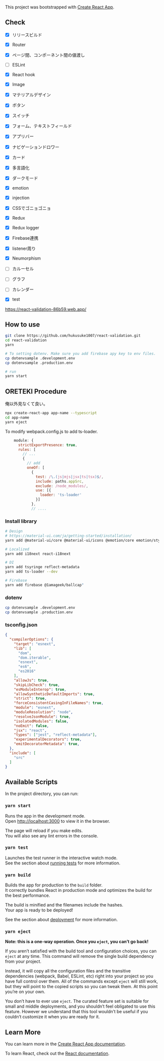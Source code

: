 This project was bootstrapped with [Create React App](https://github.com/facebook/create-react-app).

## Check

- [x] リリースビルド
- [x] Router
- [x] ページ間、コンポーネント間の値渡し
- [ ] ESLint
- [x] React hook
- [x] Image
- [x] マテリアルデザイン
- [x] ボタン
- [x] スイッチ
- [x] フォーム、テキストフィールド
- [x] アプリバー
- [x] ナビゲーションドロワー
- [x] カード
- [x] 多言語化
- [x] ダークモード
- [x] emotion
- [x] injection
- [x] CSSでゴニョゴニョ
- [x] Redux
- [x] Redux logger
- [x] Firebase連携
- [x] listener周り
- [x] Neumorphism
- [ ] カルーセル
- [ ] グラフ
- [ ] カレンダー
- [x] test


https://react-validation-86b59.web.app/

## How to use

```sh
git clone https://github.com/hukusuke1007/react-validation.git
cd react-validation
yarn

# To setting dotenv. Make sure you add firebase apy key to env files.
cp dotenvsample .development.env
cp dotenvsample .production.env

# run
yarn start
```


## ORETEKI Procedure

俺以外見なくて良い。

```sh
npx create-react-app app-name --typescript
cd app-name
yarn eject
```

To modify webpack.config.js to add ts-loader.

```js
    module: {
      strictExportPresence: true,
      rules: [
        // ...
        {
          // add
          oneOf: [
            {
              test: /\.(js|mjs|jsx|ts|tsx)$/,
              include: paths.appSrc,
              exclude: /node_modules/,
              use: [{
                loader: 'ts-loader'
              }]
            },
            // ....
```

### Install library

```sh
# Design
# https://material-ui.com/ja/getting-started/installation/
yarn add @material-ui/core @material-ui/icons @emotion/core emotion/styled 

# Localized
yarn add i18next react-i18next

# DI
yarn add tsyringe reflect-metadata
yarn add ts-loader --dev

# Firebase
yarn add firebase @1amageek/ballcap"
```

### dotenv

```sh
cp dotenvsample .development.env
cp dotenvsample .production.env
```

### tsconfig.json

```json
{
  "compilerOptions": {
    "target": "esnext",
    "lib": [
      "dom",
      "dom.iterable",
      "esnext",
      "es6",
      "es2016"
    ],
    "allowJs": true,
    "skipLibCheck": true,
    "esModuleInterop": true,
    "allowSyntheticDefaultImports": true,
    "strict": true,
    "forceConsistentCasingInFileNames": true,
    "module": "esnext",
    "moduleResolution": "node",
    "resolveJsonModule": true,
    "isolatedModules": false,
    "noEmit": false,
    "jsx": "react",
    "types": ["jest", "reflect-metadata"],
    "experimentalDecorators": true,
    "emitDecoratorMetadata": true,
  },
  "include": [
    "src"
  ]
}

```

## Available Scripts

In the project directory, you can run:

### `yarn start`

Runs the app in the development mode.<br />
Open [http://localhost:3000](http://localhost:3000) to view it in the browser.

The page will reload if you make edits.<br />
You will also see any lint errors in the console.

### `yarn test`

Launches the test runner in the interactive watch mode.<br />
See the section about [running tests](https://facebook.github.io/create-react-app/docs/running-tests) for more information.

### `yarn build`

Builds the app for production to the `build` folder.<br />
It correctly bundles React in production mode and optimizes the build for the best performance.

The build is minified and the filenames include the hashes.<br />
Your app is ready to be deployed!

See the section about [deployment](https://facebook.github.io/create-react-app/docs/deployment) for more information.

### `yarn eject`

**Note: this is a one-way operation. Once you `eject`, you can’t go back!**

If you aren’t satisfied with the build tool and configuration choices, you can `eject` at any time. This command will remove the single build dependency from your project.

Instead, it will copy all the configuration files and the transitive dependencies (webpack, Babel, ESLint, etc) right into your project so you have full control over them. All of the commands except `eject` will still work, but they will point to the copied scripts so you can tweak them. At this point you’re on your own.

You don’t have to ever use `eject`. The curated feature set is suitable for small and middle deployments, and you shouldn’t feel obligated to use this feature. However we understand that this tool wouldn’t be useful if you couldn’t customize it when you are ready for it.

## Learn More

You can learn more in the [Create React App documentation](https://facebook.github.io/create-react-app/docs/getting-started).

To learn React, check out the [React documentation](https://reactjs.org/).
